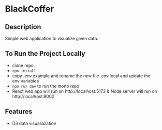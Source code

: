 # BlackCoffer

## Description

Simple web application to visualize given data.

<!-- Deployed on Vercel - [Assignment](link) -->

## To Run the Project Locally

- clone repo
- `npm install`
- copy .env.example and rename the new file .env.local and update the env variables
- `npm run dev` to run the mono repo
- React web app will run on http://localhost:5173 & Node server will run on http://localhost:8000

## Features

- D3 data visualiazation
